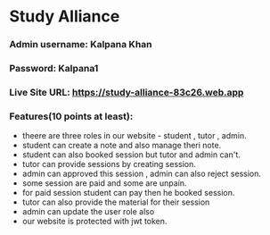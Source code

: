 # Study Alliance

### Admin username: Kalpana Khan
### Password: Kalpana1

### Live Site URL: https://study-alliance-83c26.web.app

### Features(10 points at least):
- theere are three roles in our website - student , tutor , admin.
- student can create a note and also manage theri note.
- student can also booked session but tutor and admin can't.
- tutor can provide sessions by creating session.
- admin can approved this session , admin can also reject session.
- some session are paid and some are unpain.
- for paid session student can pay then he booked session.
- tutor can also provide the material for their session
- admin can update the user role also
- our website is protected with jwt token.

